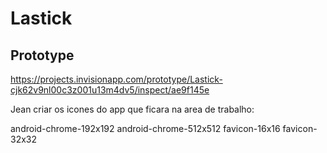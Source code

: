 # Lastick

## Prototype
https://projects.invisionapp.com/prototype/Lastick-cjk62v9nl00c3z001u13m4dv5/inspect/ae9f145e


Jean criar os icones do app que ficara na area de trabalho:


android-chrome-192x192
android-chrome-512x512
favicon-16x16
favicon-32x32
